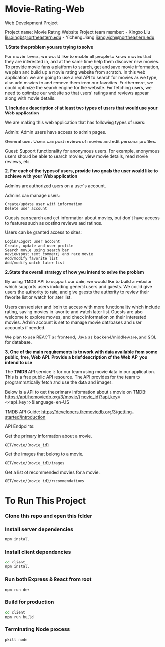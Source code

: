 # Movie-Rating-Web
Web Development Project

Project name: Movie Rating Website
Project team member: - Xingbo Liu liu.xingb@northeastern.edu
					 - Yicheng Jiang jiang.yich@northeastern.edu
 
**1.State the problem you are trying to solve**
 
For movie lovers, we would like to enable all people to know movies that they are interested in, and at the same time help them discover new movies. To provide movie fans a platform to search, get and save movie information, we plan and build up a movie rating website from scratch. In this web application, we are going to use a real API to search for movies as we type, also add movies to and remove them from our favorites. Furthermore, we could optimize the search engine for the website. For fetching users, we need to optimize our website so that users' ratings and reviews appear along with movie details.
	
**1. Include a description of at least two types of users that would use your Web application**

We are making this web application that has following types of users:

Admin: Admin users have access to admin pages.

General user: Users can post reviews of movies and edit personal profiles.

Guest: Support functionality for anonymous users. For example, anonymous users should be able to search movies, view movie details, read movie reviews, etc.
	
**2. For each of the types of users, provide two goals the user would like to achieve with your Web application**

Admins are authorized users on a user's account.

Admins can manage users: 

	Create/update user with information
	Delete user account

Guests can search and get information about movies, but don't have access to features such as posting reviews and ratings.

Users can be granted access to sites:

	Login/Logout user account
	Create, update and user profile 
	Search movie using search bar
	Review(post text comment) and rate movie
	Add/modify favorite list
	Add/modify watch later list
 
**2.State the overall strategy of how you intend to solve the problem**

By using TMDB API to support our date, we would like to build a website which supports users including general users and guests. We could give users the authority to rate, and give guests the authority to review their favorite list or watch for later list.

Users can register and login to access with more functionality which include rating, saving movies in favorite and watch later list. Guests are also welcome to explore movies, and check information on their interested movies. Admin account is set to manage movie databases and user accounts if needed.

We plan to use REACT as frontend, Java as backend/middleware, and SQL for database. 
 
**3. One of the main requirements is to work with data available from some public, free, Web API. Provide a brief description of the Web API you intend to use**

The **TMDB** API service is for our team using movie data in our application. This is a free public API resource. The API provides for the team to programmatically fetch and use the data and images. 

Below is a API to get the primary information about a movie on TMDB:	
https://api.themoviedb.org/3/movie/{movie_id}?api_key=<<api_key>>&language=en-US

TMDB API Guide:
https://developers.themoviedb.org/3/getting-started/introduction

API Endpoints:

Get the primary information about a movie.

	GET/movie/{movie_id}
	
Get the images that belong to a movie.

	GET/movie/{movie_id}/images

Get a list of recommended movies for a movie.
 
	GET/movie/{movie_id}/recommendations


# To Run This Project 

### Clone this repo and open this folder

### Install server dependencies

```bash
npm install
```

### Install client dependencies

```bash
cd client
npm install
```

### Run both Express & React from root

```bash
npm run dev
```

### Build for production

```bash
cd client
npm run build
```

### Terminating Node process

```bash
pkill node
